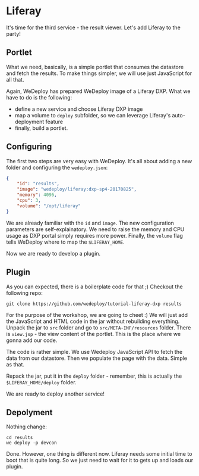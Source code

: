 # Liferay

It's time for the third service - the result viewer. Let's add Liferay to the party!


## Portlet

What we need, basically, is a simple portlet that consumes the datastore and fetch the results. To make things simpler, we will use just JavaScript for all that.

Again, WeDeploy has prepared WeDeploy image of a Liferay DXP. What we have to do is the following:

+ define a new service and choose Liferay DXP image
+ map a volume to `deploy` subfolder, so we can leverage Liferay's auto-deployment feature
+ finally, build a portlet.


## Configuring

The first two steps are very easy with WeDeploy. It's all about adding a new folder and configuring the `wedeploy.json`:

```json
{
	"id": "results",
	"image": "wedeploy/liferay:dxp-sp4-20170825",
	"memory": 4096,
	"cpu": 3,
	"volume": "/opt/liferay"
}
```

We are already familiar with the `id` and `image`. The new configuration parameters are self-explainatory. We need to raise the memory and CPU usage as DXP portal simply requires more power. Finally, the `volume` flag tells WeDeploy where to map the `$LIFERAY_HOME`.

Now we are ready to develop a plugin.

## Plugin

As you can expected, there is a boilerplate code for that ;) Checkout the following repo:


```shell
git clone https://github.com/wedeploy/tutorial-liferay-dxp results
```

For the purpose of the workshop, we are going to cheet :) We will just add the JavaScript and HTML code in the jar without rebuilding everything. Unpack the jar to `src` folder and go to `src/META-INF/resources` folder. There is `view.jsp` - the view content of the portlet. This is the place where we gonna add our code.

The code is rather simple. We use Wedeploy JavaScript API to fetch the data from our datastore. Then we populate the page with the data. Simple as that.

Repack the jar, put it in the `deploy` folder - remember, this is actually the `$LIFERAY_HOME/deploy` folder.

We are ready to deploy another service!


## Depolyment

Nothing change:

```shell
cd results
we deploy -p devcon
```

Done. However, one thing is different now. Liferay needs some initial time to boot that is quite long. So we just need to wait for it to gets up and loads our plugin.



